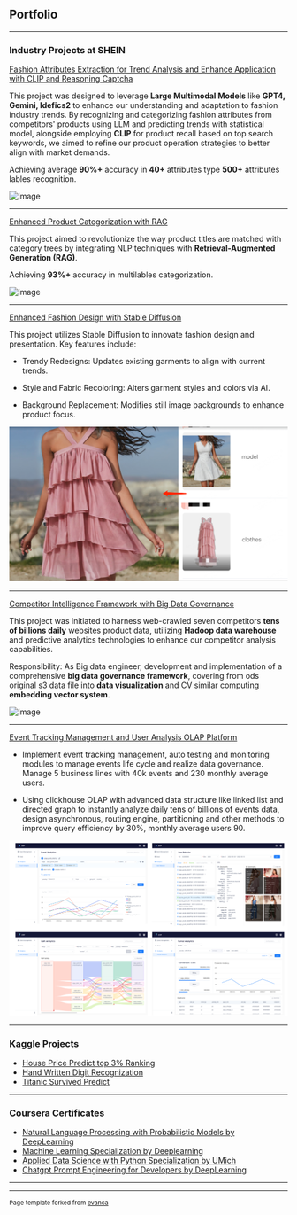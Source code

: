 ## Portfolio

---

### Industry Projects at SHEIN


[Fashion Attributes Extraction for Trend Analysis and Enhance Application with CLIP and Reasoning Captcha](attributes_recognition.md)

This project was designed to leverage **Large Multimodal Models** like **GPT4, Gemini, Idefics2** to enhance our understanding and adaptation to fashion industry trends. By recognizing and categorizing fashion attributes from competitors' products using LLM and predicting trends with statistical model, alongside employing **CLIP** for product recall based on top search keywords, we aimed to refine our product operation strategies to better align with market demands.

Achieving average **90%+** accuracy in **40+** attributes type **500+** attributes lables recognition.

![image](https://github.com/user-attachments/assets/644652f0-4bf9-4fae-99a0-582810358942)


---

[Enhanced Product Categorization with RAG](rag.md)

This project aimed to revolutionize the way product titles are matched with category trees by integrating NLP techniques with **Retrieval-Augmented Generation (RAG)**. 

Achieving **93%+** accuracy in multilables categorization.


![image](https://github.com/user-attachments/assets/c19c1555-5bf6-4a50-b9bb-6de7a392ff55)

---


[Enhanced Fashion Design with Stable Diffusion](sd.md)

This project utilizes Stable Diffusion to innovate fashion design and presentation. Key features include:

- Trendy Redesigns: Updates existing garments to align with current trends.

- Style and Fabric Recoloring: Alters garment styles and colors via AI.

- Background Replacement: Modifies still image backgrounds to enhance product focus.

<img src="images/sd/1.png?raw=true"/>

---

[Competitor Intelligence Framework with Big Data Governance](dw.md)

This project was initiated to harness web-crawled seven competitors  **tens of billions daily** websites product data, utilizing **Hadoop data warehouse** and predictive analytics technologies to enhance our competitor analysis capabilities. 

Responsibility: As Big data engineer, development and implementation of a comprehensive **big data governance framework**, covering from ods original s3 data file into **data visualization** and CV similar computing **embedding vector system**.


![image](https://github.com/user-attachments/assets/4590992f-2a30-445c-85ad-3c3a843eecef)


---

[Event Tracking Management and User Analysis OLAP Platform](sample_page.md)

- Implement event tracking management, auto testing and monitoring modules to manage events life cycle and realize data governance. Manage 5 business lines with 40k events and 230 monthly average users.

- Using clickhouse OLAP with advanced data structure like linked list and directed graph to instantly analyze daily tens of billions of events data, design asynchronous, routing engine, partitioning and other methods to improve query efficiency by 30%, monthly average users 90.

<img src="images/event/user.png?raw=true"/>

---


### Kaggle Projects

- [House Price Predict top 3% Ranking](https://github.com/chloeeliu/DataSciencePortfolio/tree/main/Kaggle_house_price_predict)
- [Hand Written Digit Recognization](https://github.com/chloeeliu/DataSciencePortfolio/blob/main/Hand_Written_Digit_Recognization/digit%20recognizer.ipynb)
- [Titanic Survived Predict](https://github.com/chloeeliu/DataSciencePortfolio/blob/main/Titan_Survived_Predict/titanic%20survived%20predict.ipynb)


---

### Coursera Certificates

- [Natural Language Processing with Probabilistic Models by DeepLearning](https://coursera.org/share/77c537479f66df08cb4f98cc85c00482)
- [Machine Learning Specialization by Deeplearning](https://coursera.org/share/3416876f5d22628638b4b3e4d4740645)
- [Applied Data Science with Python Specialization by UMich](https://coursera.org/share/e1f257c5914c91b712dc7884923288df)
- [Chatgpt Prompt Engineering for Developers by DeepLearning](https://www.deeplearning.ai/short-courses/chatgpt-prompt-engineering-for-developers/)


---


---
<p style="font-size:11px">Page template forked from <a href="https://github.com/evanca/quick-portfolio">evanca</a></p>
<!-- Remove above link if you don't want to attibute -->
